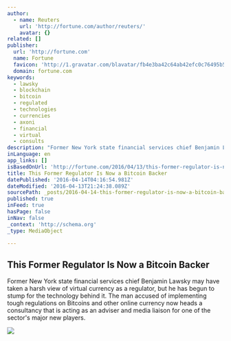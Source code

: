 ```yaml
---
author:
  - name: Reuters
    url: 'http://fortune.com/author/reuters/'
    avatar: {}
related: []
publisher:
  url: 'http://fortune.com'
  name: Fortune
  favicon: 'http://1.gravatar.com/blavatar/fb4e3ba42c64ab42efc0c76495b59a33?s=16'
  domain: fortune.com
keywords:
  - lawsky
  - blockchain
  - bitcoin
  - regulated
  - technologies
  - currencies
  - axoni
  - financial
  - virtual
  - consults
description: "Former New York state financial services chief Benjamin Lawsky may have taken a harsh view of virtual currency as a regulator, but he has begun to stump for the technology behind it. The man accused of implementing tough regulations on Bitcoins and other online currency now heads a consultancy that is acting as an adviser and media liaison for one of the sector's major new players."
inLanguage: en
app_links: []
isBasedOnUrl: 'http://fortune.com/2016/04/13/this-former-regulator-is-now-a-bitcoin-backer/'
title: This Former Regulator Is Now a Bitcoin Backer
datePublished: '2016-04-14T04:16:54.981Z'
dateModified: '2016-04-13T21:24:38.089Z'
sourcePath: _posts/2016-04-14-this-former-regulator-is-now-a-bitcoin-backer.md
published: true
inFeed: true
hasPage: false
inNav: false
_context: 'http://schema.org'
_type: MediaObject

---
```

<article style=""><h1>This Former Regulator Is Now a Bitcoin Backer</h1><p>Former New York state financial services chief Benjamin Lawsky may have taken a harsh view of virtual currency as a regulator, but he has begun to stump for the technology behind it. The man accused of implementing tough regulations on Bitcoins and other online currency now heads a consultancy that is acting as an adviser and media liaison for one of the sector's major new players.</p><img src="https://fortunedotcom.files.wordpress.com/2015/04/450921680.jpg?w=1024" /></article>